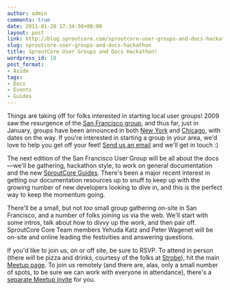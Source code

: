 ```yaml
---
author: admin
comments: true
date: 2011-01-20 17:34:50+00:00
layout: post
link: http://blog.sproutcore.com/sproutcore-user-groups-and-docs-hackathon/
slug: sproutcore-user-groups-and-docs-hackathon
title: SproutCore User Groups and Docs Hackathon!
wordpress_id: 18
post_format:
- Aside
tags:
- Docs
- Events
- Guides
---
```





Things are taking off for folks interested in starting local user groups! 2009 saw the resurgence of the [San Francisco group](http://www.meetup.com/sproutcore/), and thus far, just in January, groups have been announced in both [New York](http://www.meetup.com/Sproutcore-NYC/) and [Chicago](http://www.meetup.com/sproutcore-chicago/), with dates on the way. If you're interested in starting a group in your area, we'd love to help you get off your feet! [Send us an email](mailto:meetups@sproutcore.com) and we'll get in touch :)




The next edition of the San Francisco User Group will be all about the docs—we'll be gathering, hackathon style, to work on general documentation and the new [SproutCore Guides](http://guides.sproutcore.com/). There's been a major recent interest in getting our documentation resources up to snuff to keep up with the growing number of new developers looking to dive in, and this is the perfect way to keep the momentum going.




There'll be a small, but not _too_ small group gathering on-site in San Francisco, and a number of folks joining us via the web. We'll start with some intros, talk about how to divvy up the work, and then pair off. SproutCore Core Team members Yehuda Katz and Peter Wagenet will be on-site and online leading the festivities and answering questions.




If you'd like to join us, on or off site, be sure to RSVP. To attend in person (there *will* be pizza and drinks, courtesy of the folks at [Strobe](http://www.strobecorp.com)), hit the main [Meetup page](http://www.meetup.com/sproutcore/calendar/16083185/?success=event_edit_short&eventAction=editing). To join us remotely (and there are, alas, only a small number of spots, to be sure we can work with everyone in attendance), there's a [separate Meetup invite](http://www.meetup.com/sproutcore/calendar/16125969/?from=list&offset=0) for you.




